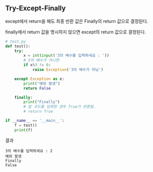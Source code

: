 ## Try-Except-Finally
<p>

except에서 return을 해도 최종 반환 값은 Finally의 return 값으로 결정된다.
</p>

<p>

finally에서 return 값을 명시하지 않으면 except의 return 값으로 결정된다.
```python
# test.py
def test():
    try:
        x = int(input('3의 배수를 입력하세요 : '))
        # 3의 배수가 아니면
        if x%3 != 0:
            raise Exception('3의 배수가 아님')

    except Exception as e:
        print("예외 발생")
        return False

    finally:
        print("Finally")
        # 밑 코드를 입력한 경우 True가 반환됨.
        # return True

if __name__ == '__main__':
    f = test()
    print(f)
```
결과<br>
```
3의 배수를 입력하세요 : 2
예외 발생
Finally
False
```
</p>